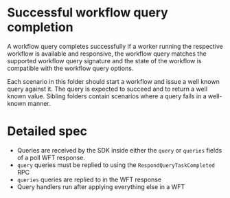 # Successful workflow query completion
A workflow query completes successfully if a worker running the respective workflow is available and
responsive, the workflow query matches the supported workflow query signature and the state of the
workflow is compatible with the workflow query options.

Each scenario in this folder should start a workflow and issue a well known query against it.
The query is expected to succeed and to return a well known value.
Sibling folders contain scenarios where a query fails in a well-known manner.


# Detailed spec
* Queries are received by the SDK inside either the `query` or `queries` fields of a poll WFT
  response.
* `query` queries must be replied to using the `RespondQueryTaskCompleted` RPC
* `queries` queries are replied to in the WFT response
* Query handlers run after applying everything else in a WFT
